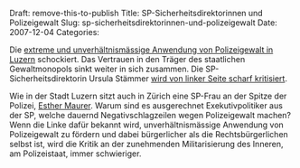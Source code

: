 Draft: remove-this-to-publish
Title: SP-Sicherheitsdirektorinnen und Polizeigewalt
Slug: sp-sicherheitsdirektorinnen-und-polizeigewalt
Date: 2007-12-04
Categories:

Die [extreme und unverhältnismässige Anwendung von Polizeigewalt in Luzern](http://www.20min.ch/news/luzern/story/22345959) schockiert. Das Vertrauen in den Träger des staatlichen Gewaltmonopols sinkt weiter in sich zusammen. Die SP-Sicherheitsdirektorin Ursula Stämmer [wird von linker Seite scharf kritisiert](http://www.20min.ch/news/luzern/story/15311821).

Wie in der Stadt Luzern sitzt auch in Zürich eine SP-Frau an der Spitze der Polizei, [Esther Maurer](http://spinlock.ch/blog/2007/10/03/tasereinsatz-bei-aussschaffungen-neu-erlaubt/). Warum sind es ausgerechnet Exekutivpolitiker aus der SP, welche dauernd Negativschlagzeilen wegen Polizeigewalt machen? Wenn die Linke dafür bekannt wird, unverhältnismässige Anwendung von Polizeigewalt zu fördern und dabei bürgerlicher als die Rechtsbürgerlichen selbst ist, wird die Kritik an der zunehmenden Militarisierung des Inneren, am Polizeistaat, immer schwieriger.
